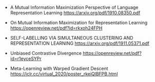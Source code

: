 + A Mutual Information Maximization Perspective of Language Representation Learning https://arxiv.org/pdf/1910.08350.pdf
+ On Mutual Information Maximization for Representation Learning https://openreview.net/pdf?id=rkxoh24FPH
+ SELF-LABELLING VIA SIMULTANEOUS CLUSTERING AND REPRESENTATION LEARNING https://arxiv.org/pdf/1911.05371.pdf
+ Unbiased Contrastive Divergence https://openreview.net/pdf?id=r1eyceSYPr

+  Meta-Learning with Warped Gradient Descent https://iclr.cc/virtual_2020/poster_rkeiQlBFPB.html
